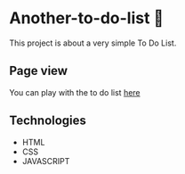 # Another-to-do-list 📝

This project is about a very simple To Do List.

## Page view

You can play with the to do list [here]()

## Technologies
- HTML
- CSS
- JAVASCRIPT
